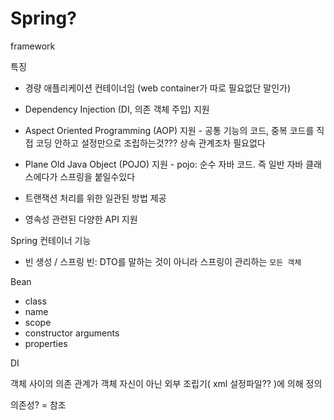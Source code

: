# Spring?

framework



특징

- 경량 애플리케이션 컨테이너임 (web container가 따로 필요없단 말인가)
- Dependency Injection (DI, 의존 객체 주입) 지원

- Aspect Oriented Programming (AOP) 지원 - 공통 기능의 코드, 중복 코드를 직접 코딩 안하고 설정만으로 조립하는것??? 상속 관계조차 필요없다
- Plane Old Java Object (POJO) 지원 - pojo: 순수 자바 코드. 즉 일반 자바 클래스에다가 스프링을 붙일수있다

- 트랜잭션 처리를 위한 일관된 방법 제공
- 영속성 관련된 다양한 API 지원



Spring 컨테이너 기능

- 빈 생성  / 스프링 빈: DTO를 말하는 것이 아니라 스프링이 관리하는 `모든 객체`



Bean

- class
- name
- scope
- constructor arguments
- properties



DI

객체 사이의 의존 관계가 객체 자신이 아닌 외부 조립기( xml 설정파일?? )에 의해 정의

의존성? = 참조





